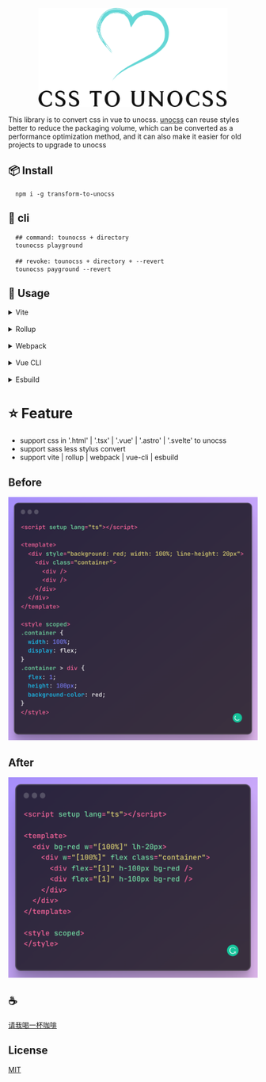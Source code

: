 <p align="center">
<img height="200" src="./assets/kv.png" alt="to unocss">
</p>

This library is to convert css in vue to unocss. [unocss](https://github.com/unocss/unocss) can reuse styles better to reduce the packaging volume, which can be converted as a performance optimization method, and it can also make it easier for old projects to upgrade to unocss

## 📦 Install

```
  npm i -g transform-to-unocss
```

## 🦄 cli

```
  ## command: tounocss + directory
  tounocss playground

  ## revoke: tounocss + directory + --revert
  tounocss payground --revert
```

## 🌈 Usage

<details>
<summary>Vite</summary>

```ts
// vite.config.ts
import { vitePluginTransformToUnocss } from 'transform-to-unocss'
export default defineConfig({
  plugins: [vitePluginTransformToUnocss(/* options */)],
})
```

</details>
<br>
<details>
<summary>Rollup</summary>

```ts
// rollup.config.js
import { resolve } from 'path'
import { rollupTransformToUnocss } from 'transform-to-unocss'
export default {
  plugins: [rollupTransformToUnocss(/* options */)],
}
```

</details>
<br>
<details>
<summary>Webpack</summary>

```ts
// webpack.config.js
module.exports = {
  /* ... */
  plugins: [
    require('transform-to-unocss').webpackTransformToUnocss({
      /* options */
    }),
  ],
}
```

</details>
<br>
<details>
<summary>Vue CLI</summary>

```ts
// vue.config.js
module.exports = {
  configureWebpack: {
    plugins: [
      require('transform-to-unocss').webpackTransformToUnocss({
        /* options */
      }),
    ],
  },
}
```

</details>
<br>
<details>
<summary>Esbuild</summary>

```ts
// esbuild.config.js
import { build } from 'esbuild'
import { esbuildTransformToUnocss } from 'transform-to-unocss'

build({
  plugins: [esbuildTransformToUnocss(/* options */)],
})
```

</details>

# ⭐ Feature

- support css in '.html' | '.tsx' | '.vue' | '.astro' | '.svelte' to unocss
- support sass less stylus convert
- support vite | rollup | webpack | vue-cli | esbuild

## Before

![before](/assets/before.png)

## After

![after](/assets/after.png)

## :coffee:

[请我喝一杯咖啡](https://github.com/Simon-He95/sponsor)

## License

[MIT](./license)
